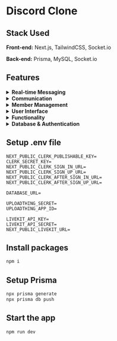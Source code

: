 # Discord Clone

## Stack Used

**Front-end:** Next.js, TailwindCSS, Socket.io

**Back-end:** Prisma, MySQL, Socket.io
## Features

<details>
<summary><strong>Real-time Messaging</strong></summary>
  
- UploadThing (Attachments)
- Delete & Edit Messages in Real Time

</details>

<details>
<summary><strong>Communication</strong></summary>

- Create Text, Audio, and Video Call Channels
- Conversation Between Members
- Video Calls Between Members

</details>

<details>
<summary><strong>Member Management</strong></summary>

- Kick and Role Changes (Guest/Moderator)
- Unique Invite Link Generation

</details>

<details>
<summary><strong>User Interface</strong></summary>

- Full Responsivity and Mobile UI
- Light/Dark Mode

</details>

<details>
<summary><strong>Functionality</strong></summary>

- Websocket Fallback (Polling with Alerts)
- Infinite Loading in batches of 50 (tanstack/query)
- Server Creation and Customization

</details>

<details>
<summary><strong>Database & Authentication</strong></summary>

- ORM (Prisma)
- MySQL Database (Planetscale)
- Authentication (Clerk)

</details>

## Setup .env file
```env
NEXT_PUBLIC_CLERK_PUBLISHABLE_KEY=
CLERK_SECRET_KEY=
NEXT_PUBLIC_CLERK_SIGN_IN_URL=
NEXT_PUBLIC_CLERK_SIGN_UP_URL=
NEXT_PUBLIC_CLERK_AFTER_SIGN_IN_URL=
NEXT_PUBLIC_CLERK_AFTER_SIGN_UP_URL=

DATABASE_URL=

UPLOADTHING_SECRET=
UPLOADTHING_APP_ID=

LIVEKIT_API_KEY=
LIVEKIT_API_SECRET=
NEXT_PUBLIC_LIVEKIT_URL=
```

## Install packages

```bash
npm i
```
## Setup Prisma

```bash
npx prisma generate
npx prisma db push
```
    
## Start the app

```bash
npm run dev
```
    
    
